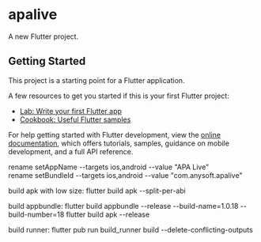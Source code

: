 # apalive

A new Flutter project.

## Getting Started

This project is a starting point for a Flutter application.

A few resources to get you started if this is your first Flutter project:

- [Lab: Write your first Flutter app](https://docs.flutter.dev/get-started/codelab)
- [Cookbook: Useful Flutter samples](https://docs.flutter.dev/cookbook)

For help getting started with Flutter development, view the
[online documentation](https://docs.flutter.dev/), which offers tutorials,
samples, guidance on mobile development, and a full API reference.

rename setAppName --targets ios,android --value "APA Live"  
rename setBundleId --targets ios,android --value "com.anysoft.apalive"

build apk with low size:
flutter build apk --split-per-abi

build appbundle:
flutter build appbundle --release --build-name=1.0.18 --build-number=18
flutter build apk --release

build runner:
flutter pub run build_runner build --delete-conflicting-outputs